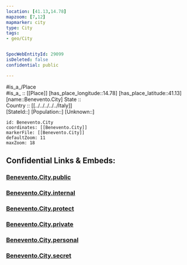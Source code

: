 ```yaml
---
location: [41.13,14.78] 
mapzoom: [7,12] 
mapmarker: city 
type: City
tags:
- geo/City


SpocWebEntityId: 29099
isDeleted: false
confidential: public

---
```

#is_a_/Place  
#is_a_ :: [[Place]] 
[has_place_longitude::14.78] 
[has_place_latitude::41.13] 
[name::Benevento.City] 
State ::  
Country :: [[../../../../../Italy]]  
[StateId::] 
[Population::] 
[Unknown::] 


```leaflet
id: Benevento.City
coordinates: [[Benevento.City]] 
markerFile: [[Benevento.City]] 
defaultZoom: 11 
maxZoom: 18
```


## Confidential Links & Embeds: 

### [Benevento.City.public](/_public/\Earth\Continent\Europe\Europe~South\Italy\regions~Italy\Campania\Benevento.Province\CityBenevento.City.public.md) 

### [Benevento.City.internal](/_internal/\Earth\Continent\Europe\Europe~South\Italy\regions~Italy\Campania\Benevento.Province\CityBenevento.City.internal.md) 

### [Benevento.City.protect](/_protect/\Earth\Continent\Europe\Europe~South\Italy\regions~Italy\Campania\Benevento.Province\CityBenevento.City.protect.md) 

### [Benevento.City.private](/_private/\Earth\Continent\Europe\Europe~South\Italy\regions~Italy\Campania\Benevento.Province\CityBenevento.City.private.md) 

### [Benevento.City.personal](/_personal/\Earth\Continent\Europe\Europe~South\Italy\regions~Italy\Campania\Benevento.Province\CityBenevento.City.personal.md) 

### [Benevento.City.secret](/_secret/\Earth\Continent\Europe\Europe~South\Italy\regions~Italy\Campania\Benevento.Province\CityBenevento.City.secret.md)

